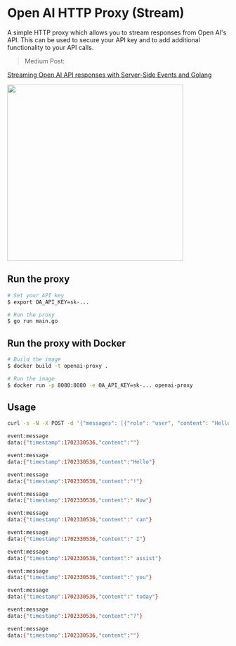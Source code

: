 # Open AI HTTP Proxy (Stream)

A simple HTTP proxy which allows you to stream responses from Open AI's API. This can be used to secure your API key and to add additional functionality to your API calls.

> Medium Post:

[Streaming Open AI API responses with Server-Side Events and Golang](https://medium.com/@nick.sjostrom12/streaming-openai-api-from-a-proxy-server-8d9e01c0f2f1)

[<img src="https://miro.medium.com/v2/resize:fit:720/format:webp/1*VMQmzlL8MMYjRoTo2VDm8g.png" width="400">](https://medium.com/@nick.sjostrom12/streaming-openai-api-from-a-proxy-server-8d9e01c0f2f1)

## Run the proxy

```bash
# Set your API key
$ export OA_API_KEY=sk-...

# Run the proxy
$ go run main.go
```

## Run the proxy with Docker

```bash
# Build the image
$ docker build -t openai-proxy .

# Run the image
$ docker run -p 8080:8080 -e OA_API_KEY=sk-... openai-proxy
```

## Usage

```bash
curl -s -N -X POST -d '{"messages": [{"role": "user", "content": "Hello world!"}]}' http://localhost:8080/message

event:message
data:{"timestamp":1702330536,"content":""}

event:message
data:{"timestamp":1702330536,"content":"Hello"}

event:message
data:{"timestamp":1702330536,"content":"!"}

event:message
data:{"timestamp":1702330536,"content":" How"}

event:message
data:{"timestamp":1702330536,"content":" can"}

event:message
data:{"timestamp":1702330536,"content":" I"}

event:message
data:{"timestamp":1702330536,"content":" assist"}

event:message
data:{"timestamp":1702330536,"content":" you"}

event:message
data:{"timestamp":1702330536,"content":" today"}

event:message
data:{"timestamp":1702330536,"content":"?"}

event:message
data:{"timestamp":1702330536,"content":""}
```
